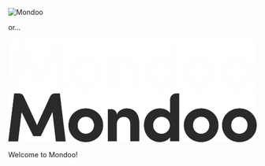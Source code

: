 ![Mondoo](https://files.cuddletech.com/mondoo-block.png)

or...

![Mondoo](https://raw.githubusercontent.com/cuddletech/.github/master/profile/mondoo.logo.no.icon.-.white.png#gh-dark-mode-only)
![Mondoo](https://raw.githubusercontent.com/cuddletech/.github/master/profile/mondoo.logo.no.icon.-.black.png#gh-light-mode-only)

Welcome to Mondoo!